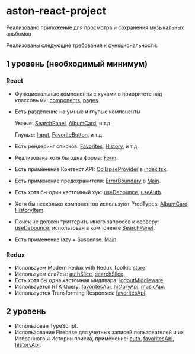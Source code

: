 # aston-react-project

Реализовано приложение для просмотра и сохранения музыкальных альбомов

Реализованы следующие требования к функциональности:

## 1 уровень (необходимый минимум)

### React

- Функциональные компоненты c хуками в приоритете над классовыми: [components](https://github.com/milk100500/aston-react-project/tree/main/src/components), [pages](https://github.com/milk100500/aston-react-project/tree/main/src/pages).
- Есть разделение на умные и глупые компоненты

  Умные: [SearchPanel](https://github.com/milk100500/aston-react-project/blob/main/src/components/searchPanel/searchPanel.tsx), [AlbumCard](https://github.com/milk100500/aston-react-project/blob/main/src/components/albumCard/albumCard.tsx), и т.д.

  Глупые: [Input](https://github.com/milk100500/aston-react-project/blob/main/src/components/input/input.tsx), [FavoriteButton](https://github.com/milk100500/aston-react-project/blob/main/src/components/favoriteButton/favoriteButton.tsx), и т.д.

- Есть рендеринг списков: [Favorites](https://github.com/milk100500/aston-react-project/blob/main/src/pages/favorites/favorites.tsx), [History](https://github.com/milk100500/aston-react-project/blob/main/src/pages/history/history.tsx), и т.д.
- Реализована хотя бы одна форма: [Form](https://github.com/milk100500/aston-react-project/blob/main/src/components/form/form.tsx).
- Есть применение Контекст API: [CollapseProvider](https://github.com/milk100500/aston-react-project/blob/main/src/context/collapseProvider.tsx) в [index.tsx](https://github.com/milk100500/aston-react-project/blob/main/src/index.tsx).
- Есть применение предохранителя: [ErrorBoundary](https://github.com/milk100500/aston-react-project/blob/main/src/components/errorBoundary/errorBoundary.tsx) в [Main](https://github.com/milk100500/aston-react-project/blob/main/src/pages/main/main.tsx).
- Есть хотя бы один кастомный хук: [useDebounce](https://github.com/milk100500/aston-react-project/blob/main/src/hooks/useDebounce.ts), [useAuth](https://github.com/milk100500/aston-react-project/blob/main/src/hooks/useAuth.ts).
- Хотя бы несколько компонентов используют PropTypes: [AlbumCard](https://github.com/milk100500/aston-react-project/blob/main/src/components/albumCard/albumCard.tsx), [HistoryItem](https://github.com/milk100500/aston-react-project/blob/main/src/components/historyItem/historyItem.tsx).
- Поиск не должен триггерить много запросов к серверу: [useDebounce](https://github.com/milk100500/aston-react-project/blob/main/src/hooks/useDebounce.ts), использован в компоненте [SearchPanel](https://github.com/milk100500/aston-react-project/blob/main/src/components/searchPanel/searchPanel.tsx).
- Есть применение lazy + Suspense: [Main](https://github.com/milk100500/aston-react-project/blob/main/src/pages/main/main.tsx).

### Redux

- Используем Modern Redux with Redux Toolkit: [store](https://github.com/milk100500/aston-react-project/blob/main/src/store/index.ts).
- Используем слайсы: [authSlice](https://github.com/milk100500/aston-react-project/blob/main/src/store/auth/authSlice.ts), [searchSlice](https://github.com/milk100500/aston-react-project/blob/main/src/store/search/searchSlice.ts).
- Есть хотя бы одна кастомная мидлвара: [logoutMiddleware](https://github.com/milk100500/aston-react-project/blob/main/src/store/middleware/logoutMiddleware.ts).
- Используется RTK Query: [favoritesApi](https://github.com/milk100500/aston-react-project/blob/main/src/api/favoritesApi.ts), [historyApi](https://github.com/milk100500/aston-react-project/blob/main/src/api/historyApi.ts), [musicApi](https://github.com/milk100500/aston-react-project/blob/main/src/api/musicApi.ts).
- Используется Transforming Responses: [favoritesApi](https://github.com/milk100500/aston-react-project/blob/main/src/api/favoritesApi.ts).

## 2 уровень

- Использован TypeScript.
- Использование Firebase для учетных записей пользователей и их Избранного и Истории поиска, применение: [auth](https://github.com/milk100500/aston-react-project/blob/main/src/store/actions/checkAuth.ts), [favoritesApi](https://github.com/milk100500/aston-react-project/blob/main/src/api/favoritesApi.ts), [historyApi](https://github.com/milk100500/aston-react-project/blob/main/src/api/historyApi.ts).
